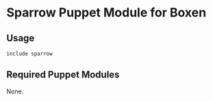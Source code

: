 # Sparrow Puppet Module for Boxen

## Usage

```puppet
include sparrow
```

## Required Puppet Modules

None.
